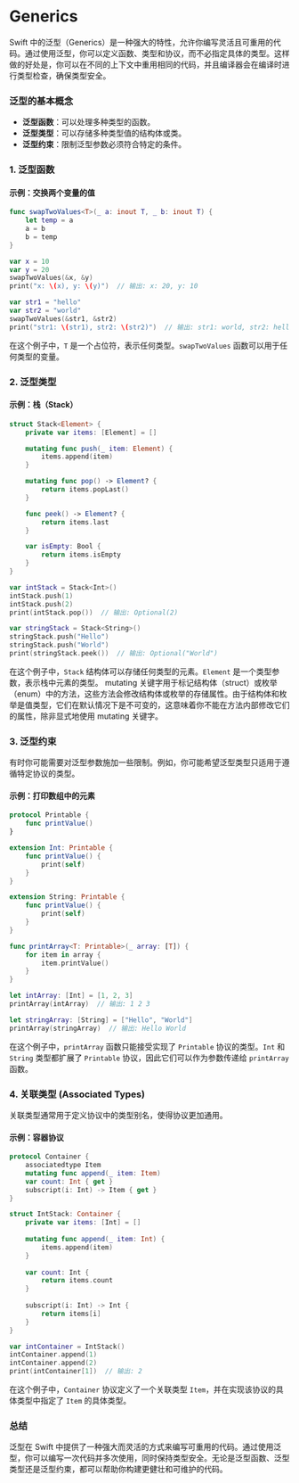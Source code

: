 # Generics
Swift 中的泛型（Generics）是一种强大的特性，允许你编写灵活且可重用的代码。通过使用泛型，你可以定义函数、类型和协议，而不必指定具体的类型。这样做的好处是，你可以在不同的上下文中重用相同的代码，并且编译器会在编译时进行类型检查，确保类型安全。

### 泛型的基本概念

- **泛型函数**：可以处理多种类型的函数。
- **泛型类型**：可以存储多种类型值的结构体或类。
- **泛型约束**：限制泛型参数必须符合特定的条件。

### 1. 泛型函数

#### 示例：交换两个变量的值
```swift
func swapTwoValues<T>(_ a: inout T, _ b: inout T) {
    let temp = a
    a = b
    b = temp
}

var x = 10
var y = 20
swapTwoValues(&x, &y)
print("x: \(x), y: \(y)")  // 输出: x: 20, y: 10

var str1 = "hello"
var str2 = "world"
swapTwoValues(&str1, &str2)
print("str1: \(str1), str2: \(str2)")  // 输出: str1: world, str2: hello
```

在这个例子中，`T` 是一个占位符，表示任何类型。`swapTwoValues` 函数可以用于任何类型的变量。

### 2. 泛型类型

#### 示例：栈（Stack）
```swift
struct Stack<Element> {
    private var items: [Element] = []

    mutating func push(_ item: Element) {
        items.append(item)
    }

    mutating func pop() -> Element? {
        return items.popLast()
    }

    func peek() -> Element? {
        return items.last
    }

    var isEmpty: Bool {
        return items.isEmpty
    }
}

var intStack = Stack<Int>()
intStack.push(1)
intStack.push(2)
print(intStack.pop())  // 输出: Optional(2)

var stringStack = Stack<String>()
stringStack.push("Hello")
stringStack.push("World")
print(stringStack.peek())  // 输出: Optional("World")
```

在这个例子中，`Stack` 结构体可以存储任何类型的元素。`Element` 是一个类型参数，表示栈中元素的类型。
mutating 关键字用于标记结构体（struct）或枚举（enum）中的方法，这些方法会修改结构体或枚举的存储属性。由于结构体和枚举是值类型，它们在默认情况下是不可变的，这意味着你不能在方法内部修改它们的属性，除非显式地使用 mutating 关键字。

### 3. 泛型约束

有时你可能需要对泛型参数施加一些限制。例如，你可能希望泛型类型只适用于遵循特定协议的类型。

#### 示例：打印数组中的元素
```swift
protocol Printable {
    func printValue()
}

extension Int: Printable {
    func printValue() {
        print(self)
    }
}

extension String: Printable {
    func printValue() {
        print(self)
    }
}

func printArray<T: Printable>(_ array: [T]) {
    for item in array {
        item.printValue()
    }
}

let intArray: [Int] = [1, 2, 3]
printArray(intArray)  // 输出: 1 2 3

let stringArray: [String] = ["Hello", "World"]
printArray(stringArray)  // 输出: Hello World
```

在这个例子中，`printArray` 函数只能接受实现了 `Printable` 协议的类型。`Int` 和 `String` 类型都扩展了 `Printable` 协议，因此它们可以作为参数传递给 `printArray` 函数。

### 4. 关联类型 (Associated Types)

关联类型通常用于定义协议中的类型别名，使得协议更加通用。

#### 示例：容器协议
```swift
protocol Container {
    associatedtype Item
    mutating func append(_ item: Item)
    var count: Int { get }
    subscript(i: Int) -> Item { get }
}

struct IntStack: Container {
    private var items: [Int] = []
    
    mutating func append(_ item: Int) {
        items.append(item)
    }
    
    var count: Int {
        return items.count
    }
    
    subscript(i: Int) -> Int {
        return items[i]
    }
}

var intContainer = IntStack()
intContainer.append(1)
intContainer.append(2)
print(intContainer[1])  // 输出: 2
```

在这个例子中，`Container` 协议定义了一个关联类型 `Item`，并在实现该协议的具体类型中指定了 `Item` 的具体类型。

### 总结

泛型在 Swift 中提供了一种强大而灵活的方式来编写可重用的代码。通过使用泛型，你可以编写一次代码并多次使用，同时保持类型安全。无论是泛型函数、泛型类型还是泛型约束，都可以帮助你构建更健壮和可维护的代码。